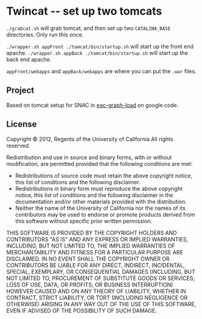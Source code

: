 Twincat -- set up two tomcats
===============

`./grabcat.sh` will grab tomcat, and then set up two `CATALINA_BASE` directories.  Only run this once.

`./wrapper.sh appFront ./tomcat/bin/startup.sh` will start up the front end apache.
`./wrapper.sh appBack ./tomcat/bin/startup.sh` will start up the back end apache.

`appFront/webapps` and `appBack/webapps` are where you can put the `.war` files.

Project
------
Based on tomcat setup for SNAC in [eac-graph-load](https://code.google.com/p/eac-graph-load/source/browse/servers/) on google code.

License
-------
Copyright © 2012, Regents of the University of California
All rights reserved.

Redistribution and use in source and binary forms, with or without 
modification, are permitted provided that the following conditions are met:

- Redistributions of source code must retain the above copyright notice, 
  this list of conditions and the following disclaimer.
- Redistributions in binary form must reproduce the above copyright notice, 
  this list of conditions and the following disclaimer in the documentation 
  and/or other materials provided with the distribution.
- Neither the name of the University of California nor the names of its
  contributors may be used to endorse or promote products derived from this 
  software without specific prior written permission.

THIS SOFTWARE IS PROVIDED BY THE COPYRIGHT HOLDERS AND CONTRIBUTORS "AS IS" 
AND ANY EXPRESS OR IMPLIED WARRANTIES, INCLUDING, BUT NOT LIMITED TO, THE 
IMPLIED WARRANTIES OF MERCHANTABILITY AND FITNESS FOR A PARTICULAR PURPOSE 
ARE DISCLAIMED. IN NO EVENT SHALL THE COPYRIGHT OWNER OR CONTRIBUTORS BE 
LIABLE FOR ANY DIRECT, INDIRECT, INCIDENTAL, SPECIAL, EXEMPLARY, OR 
CONSEQUENTIAL DAMAGES (INCLUDING, BUT NOT LIMITED TO, PROCUREMENT OF 
SUBSTITUTE GOODS OR SERVICES; LOSS OF USE, DATA, OR PROFITS; OR BUSINESS 
INTERRUPTION) HOWEVER CAUSED AND ON ANY THEORY OF LIABILITY, WHETHER IN 
CONTRACT, STRICT LIABILITY, OR TORT (INCLUDING NEGLIGENCE OR OTHERWISE) 
ARISING IN ANY WAY OUT OF THE USE OF THIS SOFTWARE, EVEN IF ADVISED OF THE 
POSSIBILITY OF SUCH DAMAGE.
